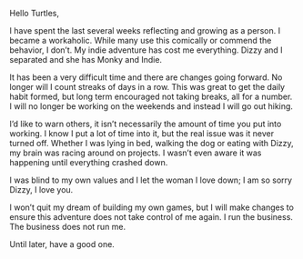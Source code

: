 Hello Turtles,

I have spent the last several weeks reflecting and growing as a person. I became a workaholic. While many use this comically or commend the behavior, I don’t. My indie adventure has cost me everything. Dizzy and I separated and she has Monky and Indie.

It has been a very difficult time and there are changes going forward. No longer will I count streaks of days in a row. This was great to get the daily habit formed, but long term encouraged not taking breaks, all for a number. I will no longer be working on the weekends and instead I will go out hiking.

I’d like to warn others, it isn’t necessarily the amount of time you put into working. I know I put a lot of time into it, but the real issue was it never turned off. Whether I was lying in bed, walking the dog or eating with Dizzy, my brain was racing around on projects. I wasn’t even aware it was happening until everything crashed down.

I was blind to my own values and I let the woman I love down; I am so sorry Dizzy, I love you.

I won’t quit my dream of building my own games, but I will make changes to ensure this adventure does not take control of me again. I run the business. The business does not run me.

Until later, have a good one.
